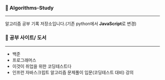 ### 📙 Algorithms-Study
---
알고리즘 공부 기록 저장소입니다.(기존 python에서 **JavaScript**로 변경)

### 🧩 공부 사이트/ 도서
---
- 백준
- 프로그래머스
- 이것이 취업을 위한 코딩테스트다
- 인프런 자바스크립트 알고리즘 문제풀이 입문(코딩테스트 대비) 강의



